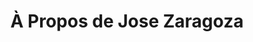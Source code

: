 ---
title: À Propos de Jose Zaragoza
description: About us page
bannerh1: À PROPOS
layout: about

heading1: PASSIONNÉ À AIDER LES FAMILLES!
about1: "Lorem ipsum dolor sit amet, consectetur adipiscing elit. Cras ut ligula euismod, dignissim velit non, blandit ex. In consequat arcu sit amet malesuada lobortis. Proin sagittis, eros ac efficitur auctor, ipsum quam volutpat odio, a pellentesque arcu nulla luctus turpis. Duis molestie leo eget elit mollis tincidunt. Nam et sem felis. Suspendisse auctor vestibulum congue. In hac habitasse platea dictumst. Quisque porttitor sagittis diam eget lacinia. Nullam fermentum tincidunt placerat. Integer non turpis libero.<br><br>Proin tincidunt arcu sed turpis euismod varius. Nunc at purus quis dolor dapibus posuere. Pellentesque mauris est, sollicitudin ut nulla ut, feugiat malesuada diam. Ut non ornare massa, non gravida ante. Ut a felis vel augue tempor facilisis. Morbi et pretium lacus, nec laoreet velit."

heading2: SERVICE CLIENT ET ASSISTANCE PRIORITAIRES
box1: Un temps de réponse rapide
box1_desc: Nous sommes fiers de notre capacité à répondre rapidement et de façon décisive aux besoins de nos clients. Que ce soit pour une soumission ou pour vous aider avec une réclamation, nous sommes là pour vous aider lorsque vous avez besoin de nous.

box2: Les meilleurs produits
box2_desc: Nous apprenons à connaitre nos clients et ne ménageons aucun effort pour trouver et leur offrir les meilleurs produits en fonction de leurs besoins et de leur budget, et ainsi leur offrir la paix d’esprit pour qu’ils puissent se concentrer sur ce qui leur importe.

box3: Connaissance du marché
box3_desc: Nous connaissons le marché et l’industrie et nous nous tenons au fait des tendances, conservant une longueur d’avance et transmettant ces connaissances à nos clients pour qu’ils puissent prendre la meilleure décision en fonction de leurs besoins.
---
